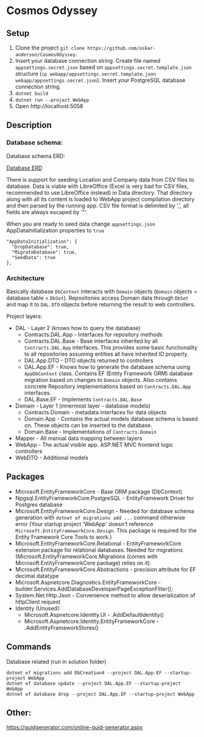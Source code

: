# Cosmos Odyssey

## Setup
1. Clone the project `git clone https://github.com/oskar-anderson/CosmosOdyssey`.
2. Insert your database connection string. 
Create file named `appsettings.secret.json` based on `appsettings.secret.template.json` structure (`cp webapp/appsettings.secret.template.json webapp/appsettings.secret.json`).
Insert your PostgreSQL database connection string.
3. `dotnet build`
4. `dotnet run --project WebApp`
5. Open http://localhost:5058

## Description

### Database schema:
Database schema ERD:

[Database ERD](./_doc/assets/db_schema_v1.png)

There is support for seeding Location and Company data from CSV files to database.
Data is viable with LibreOffice (Excel is very bad for CSV files, recommended to use LibreOffice instead) in Data directory.
That directory along with all its content is loaded to WebApp project compilation directory and then parsed by the running app.
CSV file format is delimited by ',', all fields are always escaped by '"'.

When you are ready to seed data change `appsettings.json` AppDataInitialization properties to `true`
```
"AppDataInitialization": {
  "DropDatabase": true,
  "MigrateDatabase": true,
  "SeedData": true
},
```

### Architecture
Basically database `DbContext` interacts with `Domain` objects (`Domain` objects = database table = `DbSet`).
Repositories access Domain data through `DbSet` and map it to `DAL.DTO` objects before returning the result to web controllers.

Project layers:
* DAL - Layer 2 (knows how to query the database)
    * Contracts.DAL.App - Interfaces for repository methods
    * Contracts.DAL.Base - Base interfaces inherited by all `Contracts.DAL.App` interfaces.  This provides some basic functionality to all repositories assuming entities all have inherited ID property.
    * DAL.App.DTO - DTO objects returned to controllers
    * DAL.App.EF - Knows how to generate the database schema using `AppDbContext` class. Contains EF (Entity Framework ORM) database migration based on changes to `Domain` objects. Also contains concrete Repository implementations based on `Contracts.DAL.App` interfaces.
    * DAL.Base.EF - Implements `Contracts.DAL.Base`
* Domain - Layer 1 (innermost layer - database models)
    * Contracts.Domain - metadata interfaces for data objects
    * Domain.App - Contains the actual models database schema is based on. These objects can be inserted to the database.
    * Domain.Base - Implementations of `Contracts.Domain`
* Mapper - All manual data mapping between layers
* WebApp - The actual visible app. ASP.NET MVC frontend logic controllers
* WebDTO - Additional models


## Packages
* Microsoft.EntityFrameworkCore - Base ORM package (DbContext)
* Npgsql.EntityFrameworkCore.PostgreSQL - EntityFramework Driver for Postgres database
* Microsoft.EntityFrameworkCore.Design - Needed for database schema generation with `dotnet ef migrations add ...` command otherwise error (Your startup project 'WebApp' doesn't reference `Microsoft.EntityFrameworkCore.Design`. This package is required for the Entity Framework Core Tools to work.)
* Microsoft.EntityFrameworkCore.Relational - EntityFrameworkCore extension package for relational databases. Needed for migrations (Microsoft.EntityFrameworkCore.Migrations (comes with Microsoft.EntityFrameworkCore package) relies on it).
* Microsoft.EntityFrameworkCore.Abstractions - precision attribute for EF decimal datatype
* Microsoft.Aspnetcore.Diagnostics.EntityFrameworkCore - builder.Services.AddDatabaseDeveloperPageExceptionFilter();
* System.Net.Http.Json - Convenience method to allow deserialization of httpClient request
* Identity (Unused):
  * Microsoft.Aspnetcore.Identity.UI - .AddDefaultIdentity()
  * Microsoft.Aspnetcore.Identity.EntityFrameworkCore - .AddEntityFrameworkStores()

## Commands
Database related (run in solution folder)
~~~
dotnet ef migrations add DbCreation4 --project DAL.App.EF --startup-project WebApp
dotnet ef database update --project DAL.App.EF --startup-project WebApp
dotnet ef database drop --project DAL.App.EF --startup-project WebApp
~~~

## Other:
https://guidgenerator.com/online-guid-generator.aspx